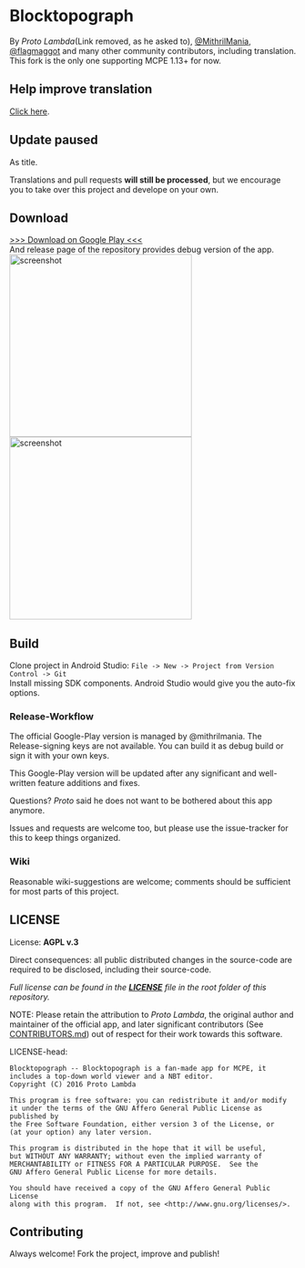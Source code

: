 # Blocktopograph

By *Proto Lambda*\(Link removed, as he asked to\), [@MithrilMania](https://github.com/MithrilMania),
[@flagmaggot](https://github.com/flagmaggot) and many other community contributors, including translation.  
This fork is the only one supporting MCPE 1.13+ for now.

## Help improve translation
[Click here](https://github.com/oO0oO0oO0o0o00/blocktopograph/blob/master/translation.md).

## Update paused
As title.

Translations and pull requests **will still be processed**, but we encourage you to
take over this project and develope on your own.

## Download
[>>> Download on Google Play <<<](https://play.google.com/store/apps/details?id=rbq2012.blocktopograph)  
And release page of the repository provides debug version of the app.  
<img src="arts/scr02.png" alt="screenshot" width="320"/>
<img src="arts/scr03.png" alt="screenshot" width="320"/>

## Build

Clone project in Android Studio: `File -> New -> Project from Version Control -> Git`  
Install missing SDK components. Android Studio would give you the auto-fix options.  

### Release-Workflow

The official Google-Play version is managed by @mithrilmania. The Release-signing keys are not available.
You can build it as debug build or sign it with your own keys.

This Google-Play version will be updated after any significant and well-written feature additions and fixes.

Questions? *Proto* said he does not want to be bothered about this app anymore.

Issues and requests are welcome too, but please use the issue-tracker for this to keep things organized.


### Wiki

Reasonable wiki-suggestions are welcome; comments should be sufficient for most parts of this project.


## LICENSE

License: **AGPL v.3**

Direct consequences: all public distributed changes in the source-code
 are required to be disclosed, including their source-code.

*Full license can be found in the [**LICENSE**](LICENSE) file in the root folder of this repository.*

NOTE: Please retain the attribution to *Proto Lambda*, the original author
 and maintainer of the official app, and later significant contributors (See [CONTRIBUTORS.md](CONTRIBUTORS.md))
 out of respect for their work towards this software.

LICENSE-head:

    Blocktopograph -- Blocktopograph is a fan-made app for MCPE, it includes a top-down world viewer and a NBT editor.
    Copyright (C) 2016 Proto Lambda

    This program is free software: you can redistribute it and/or modify
    it under the terms of the GNU Affero General Public License as published by
    the Free Software Foundation, either version 3 of the License, or
    (at your option) any later version.

    This program is distributed in the hope that it will be useful,
    but WITHOUT ANY WARRANTY; without even the implied warranty of
    MERCHANTABILITY or FITNESS FOR A PARTICULAR PURPOSE.  See the
    GNU Affero General Public License for more details.

    You should have received a copy of the GNU Affero General Public License
    along with this program.  If not, see <http://www.gnu.org/licenses/>.



## Contributing

Always welcome! Fork the project, improve and publish!
